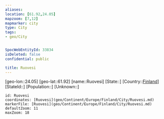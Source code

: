 ```yaml
---
aliases: 
location: [61.92,24.05]
mapzoom: [7,12] 
mapmarker: city 
type: City
tags:
- geo/City


SpocWebEntityId: 33834
isDeleted: false
confidential: public

title: Ruovesi
---
```

[geo-lon::24.05]
[geo-lat::61.92]
[name::Ruovesi]
[State::]
[Country::[Finland](geo/Continent/Europe/Finland.md)]
[StateId::]
[Population::]
[Unknown::]


```leaflet
id: Ruovesi
coordinates: [Ruovesi](geo/Continent/Europe/Finland/City/Ruovesi.md)
markerFile: [Ruovesi](geo/Continent/Europe/Finland/City/Ruovesi.md)
defaultZoom: 11 
maxZoom: 18
```


